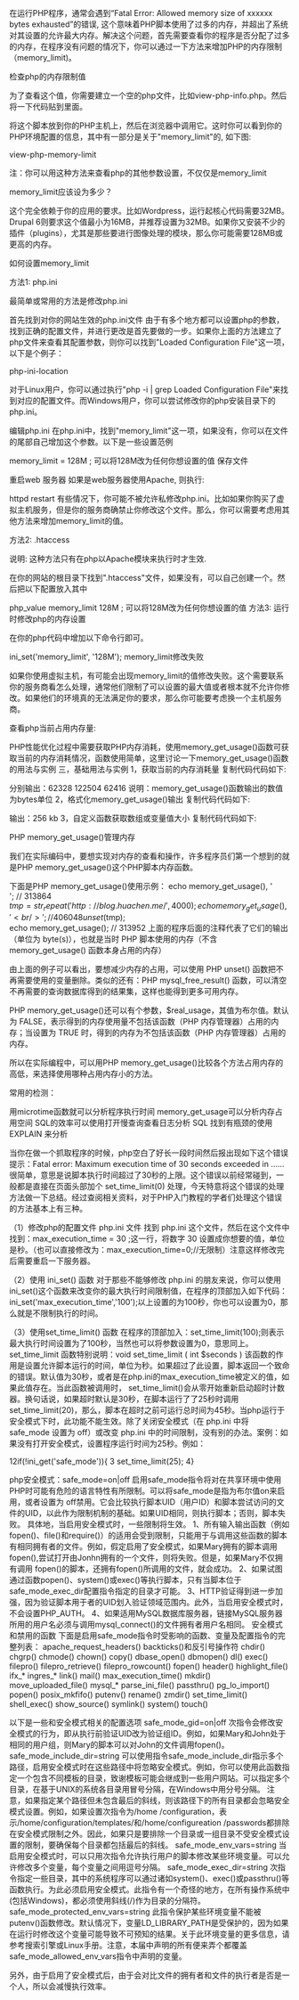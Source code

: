在运行PHP程序，通常会遇到“Fatal Error: Allowed memory size of xxxxxx bytes exhausted”的错误, 这个意味着PHP脚本使用了过多的内存，并超出了系统对其设置的允许最大内存。解决这个问题，首先需要查看你的程序是否分配了过多的内存，在程序没有问题的情况下，你可以通过一下方法来增加PHP的内存限制（memory_limit)。

检查php的内存限制值

为了查看这个值，你需要建立一个空的php文件，比如view-php-info.php。然后将一下代码贴到里面。

<?php phpinfo(); ?>
将这个脚本放到你的PHP主机上，然后在浏览器中调用它。这时你可以看到你的PHP环境配置的信息，其中有一部分是关于"memory_limit"的, 如下图:

view-php-memory-limit

注：你可以用这种方法来查看php的其他参数设置，不仅仅是memory_limit

memory_limit应该设为多少？

这个完全依赖于你的应用的要求。比如Wordpress，运行起核心代码需要32MB。Drupal 6则要求这个值最小为16MB，并推荐设置为32MB。如果你又安装不少的插件（plugins），尤其是那些要进行图像处理的模块，那么你可能需要128MB或更高的内存。

如何设置memory_limit

方法1: php.ini

最简单或常用的方法是修改php.ini

首先找到对你的网站生效的php.ini文件
由于有多个地方都可以设置php的参数，找到正确的配置文件，并进行更改是首先要做的一步。如果你上面的方法建立了php文件来查看其配置参数，则你可以找到"Loaded Configuration File"这一项，以下是个例子：

php-ini-location

对于Linux用户，你可以通过执行"php -i | grep Loaded Configuration File"来找到对应的配置文件。而Windows用户，你可以尝试修改你的php安装目录下的php.ini。

编辑php.ini
在php.ini中，找到"memory_limit"这一项，如果没有，你可以在文件的尾部自己增加这个参数。以下是一些设置范例

memory_limit = 128M ; 可以将128M改为任何你想设置的值
保存文件

重启web 服务器
如果是web服务器使用Apache, 则执行:

httpd restart
有些情况下，你可能不被允许私修改php.ini。比如如果你购买了虚拟主机服务，但是你的服务商确禁止你修改这个文件。那么，你可以需要考虑用其他方法来增加memory_limit的值。

方法2: .htaccess

说明: 这种方法只有在php以Apache模块来执行时才生效.

在你的网站的根目录下找到".htaccess"文件，如果没有，可以自己创建一个。然后把以下配置放入其中

php_value memory_limit 128M ; 可以将128M改为任何你想设置的值
方法3: 运行时修改php的内存设置

在你的php代码中增加以下命令行即可。

ini_set('memory_limit', '128M');
memory_limit修改失败

如果你使用虚拟主机，有可能会出现memory_limit的值修改失败。这个需要联系你的服务商看怎么处理，通常他们限制了可以设置的最大值或者根本就不允许你修改。如果他们的环境真的无法满足你的要求，那么你可能要考虑换一个主机服务商。


查看php当前占用内存量:

PHP性能优化过程中需要获取PHP内存消耗，使用memory_get_usage()函数可获取当前的内存消耗情况，函数使用简单，这里讨论一下memory_get_usage()函数的用法与实例
三，基础用法与实例 
1，获取当前的内存消耗量 
复制代码代码如下:
<?php 
echo memory_get_usage(); 
$var = str_repeat("liuhui", 10000); 
echo memory_get_usage(); 
unset($var); 
echo memory_get_usage(); 
?> 
分别输出：62328 122504 62416 
说明：memory_get_usage()函数输出的数值为bytes单位 
2，格式化memory_get_usage()输出 
复制代码代码如下:
<?php 
function convert($size){ 
$unit=array('b','kb','mb','gb','tb','pb'); 
return @round($size/pow(1024,($i=floor(log($size,1024)))),2).' '.$unit[$i]; 
} 
echo convert(memory_get_usage(true)); 
?> 
输出：256 kb 
3，自定义函数获取数组或变量值大小 
复制代码代码如下:
<?php 
function array_size($arr) { 
ob_start(); 
print_r($arr); 
$mem = ob_get_contents(); 
ob_end_clean(); 
$mem = preg_replace("/\n +/", "", $mem); 
$mem = strlen($mem); 
return $mem; 
} 
$memEstimate = array_size($GLOBALS); 
?>

PHP memory_get_usage()管理内存

我们在实际编码中，要想实现对内存的查看和操作，许多程序员们第一个想到的就是PHP memory_get_usage()这个PHP脚本内存函数。

下面是PHP memory_get_usage()使用示例：
echo memory_get_usage(), '<br />'; // 313864  
$tmp = str_repeat('http://blog.huachen.me/', 4000);  
echo memory_get_usage(), '<br />'; // 406048  
unset($tmp);  
echo memory_get_usage(); // 313952 
上面的程序后面的注释代表了它们的输出（单位为 byte(s)），也就是当时 PHP 脚本使用的内存（不含 memory_get_usage() 函数本身占用的内存）

由上面的例子可以看出，要想减少内存的占用，可以使用 PHP unset() 函数把不再需要使用的变量删除。类似的还有：PHP mysql_free_result() 函数，可以清空不再需要的查询数据库得到的结果集，这样也能得到更多可用内存。

PHP memory_get_usage()还可以有个参数，$real_usage，其值为布尔值。默认为 FALSE，表示得到的内存使用量不包括该函数（PHP 内存管理器）占用的内存；当设置为 TRUE 时，得到的内存为不包括该函数（PHP 内存管理器）占用的内存。

所以在实际编程中，可以用PHP memory_get_usage()比较各个方法占用内存的高低，来选择使用哪种占用内存小的方法。

常用的检测：

用microtime函数就可以分析程序执行时间
memory_get_usage可以分析内存占用空间 
SQL的效率可以使用打开慢查询查看日志分析
SQL 找到有瓶颈的使用EXPLAIN 来分析

当你在做一个抓取程序的时候，php空白了好长一段时间然后报出现如下这个错误提示：Fatal error: Maximum execution time of 30 seconds exceeded in ......很简单，意思是说脚本执行时间超过了30秒的上限。这个错误以前经常碰到，一般都是直接在页面头部加个 set_time_limit(0) 处理，今天特意将这个错误的处理方法做一下总结。经过查阅相关资料，对于PHP入门教程的学者们处理这个错误的方法基本上有三种。
 
 
（1）修改php的配置文件 php.ini 文件
找到 php.ini 这个文件，然后在这个文件中找到：max_execution_time = 30 ;这一行，将数字 30 设置成你想要的值，单位是秒。（也可以直接修改为：max_execution_time=0;//无限制）注意这样修改完后需要重启一下服务器。
 
（2）使用 ini_set() 函数
对于那些不能够修改 php.ini 的朋友来说，你可以使用ini_set()这个函数来改变你的最大执行时间限制值，在程序的顶部加入如下代码：ini_set('max_execution_time','100');以上设置的为100秒，你也可以设置为0，那么就是不限制执行的时间。
 
（3）使用set_time_limit() 函数
在程序的顶部加入：set_time_limit(100);则表示最大执行时间设置为了100秒，当然也可以将参数设置为0，意思同上。set_time_limit 函数特别说明：void set_time_limit ( int $seconds ) 该函数的作用是设置允许脚本运行的时间，单位为秒。如果超过了此设置，脚本返回一个致命的错误。默认值为30秒，或者是在php.ini的max_execution_time被定义的值，如果此值存在。当此函数被调用时， set_time_limit()会从零开始重新启动超时计数器。换句话说，如果超时默认是30秒，在脚本运行了了25秒时调用 set_time_limit(20)，那么，脚本在超时之前可运行总时间为45秒。当php运行于安全模式下时，此功能不能生效。除了关闭安全模式（在 php.ini 中将 safe_mode 设置为 off）或改变 php.ini 中的时间限制，没有别的办法。案例：如果没有打开安全模式，设置程序运行时间为25秒。例如：
 
12if(!ini_get('safe_mode')){
3    set_time_limit(25);
4}

php安全模式：safe_mode=on|off
启用safe_mode指令将对在共享环境中使用PHP时可能有危险的语言特性有所限制。可以将safe_mode是指为布尔值on来启用，或者设置为 off禁用。它会比较执行脚本UID（用户ID）和脚本尝试访问的文件的UID，以此作为限制机制的基础。如果UID相同，则执行脚本；否则，脚本失败。
具体地，当启用安全模式时，一些限制将生效。
1、所有输入输出函数（例如fopen()、file()和require()）的适用会受到限制，只能用于与调用这些函数的脚本有相同拥有者的文件。例如，假定启用了安全模式，如果Mary拥有的脚本调用fopen(),尝试打开由Jonhn拥有的一个文件，则将失败。但是，如果Mary不仅拥有调用 fopen()的脚本，还拥有fopen()所调用的文件，就会成功。
2、如果试图通过函数popen()、system()或exec()等执行脚本，只有当脚本位于safe_mode_exec_dir配置指令指定的目录才可能。
3、HTTP验证得到进一步加强，因为验证脚本用于者的UID划入验证领域范围内。此外，当启用安全模式时，不会设置PHP_AUTH。
4、如果适用MySQL数据库服务器，链接MySQL服务器所用的用户名必须与调用mysql_connect()的文件拥有者用户名相同。
安全模式和禁用的函数
下面是启用safe_mode指令时受影响的函数、变量及配置指令的完整列表：
apache_request_headers() backticks()和反引号操作符 chdir()
chgrp()     chmode()    chown()
copy()     dbase_open()    dbmopen()
dl()     exec()     filepro()
filepro_retrieve()   filepro_rowcount()   fopen()
header()    highlight_file()   ifx_*
ingres_*    link()     mail()
max_execution_time()   mkdir()     move_uploaded_file()
mysql_*     parse_ini_file()   passthru()
pg_lo_import()    popen()     posix_mkfifo()
putenv()    rename()    zmdir()
set_time_limit()   shell_exec()    show_source()
symlink()    system()    touch()

以下是一些和安全模式相关的配置选项
safe_mode_gid=on|off
次指令会修改安全模式的行为，即从执行前验证UID改为验证组ID。例如，如果Mary和John处于相同的用户组，则Mary的脚本可以对John的文件调用fopen()。
safe_mode_include_dir=string
可以使用指令safe_mode_include_dir指示多个路径，启用安全模式时在这些路径中将忽略安全模式。例如，你可以使用此函数指定一个包含不同模板的目录，致谢模板可能会继成到一些用户网站。可以指定多个目录，在基于UNIX的系统各目录用冒号分隔，在Windows中用分号分隔。
注意，如果指定某个路径但未包含最后的斜线，则该路径下的所有目录都会忽略安全模式设置。例如，如果设置次指令为/home /configuration，表示/home/configuration/templates/和/home/configureation /passwords都排除在安全模式限制之外。因此，如果只是要排除一个目录或一组目录不受安全模式设置的限制，要确保每个目录都包括最后的斜线。
safe_mode_env_vars=string
当启用安全模式时，可以只用次指令允许执行用户的脚本修改某些环境变量。可以允许修改多个变量，每个变量之间用逗号分隔。
safe_mode_exec_dir=string
次指令指定一些目录，其中的系统程序可以通过诸如system()、exec()或passthru()等函数执行。为此必须启用安全模式。此指令有一个奇怪的地方，在所有操作系统中(包括Windows)，都必须使用斜线(/)作为目录的分隔符。
safe_mode_protected_env_vars=string
此指令保护某些环境变量不能被putenv()函数修改。默认情况下，变量LD_LIBRARY_PATH是受保护的，因为如果在运行时修改这个变量可能导致不可预知的结果。关于此环境变量的更多信息，请参考搜索引擎或Linux手册。注意，本届中声明的所有便来弄个都覆盖 safe_mode_allowed_env_vars指令中声明的变量。

 

另外，由于启用了安全模式后，由于会对比文件的拥有者和文件的执行者是否是一个人，所以会减慢执行效率。


 